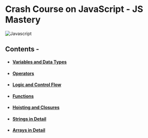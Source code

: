# Crash Course on JavaScript - JS Mastery

![Javascript](https://encrypted-tbn0.gstatic.com/images?q=tbn:ANd9GcRY_6xmpk2NCVs1LezEwt8U8UWIzp4NX5AFCw&usqp=CAU)

## Contents -

-   #### [Variables and Data Types](/1_variables_and_data_types/variablesDataTypes.md)
-   #### [Operators](/2_Operators/Operators.md)
-   #### [Logic and Control Flow](/3_Logic_and_Control_flow/LogicAndControlFlow.md)
-   #### [Functions](/4_Functions/Functions.md)
-   #### [Hoisting and Closures](/5_Hoisting_and_Closure/HoistingAndClosure.md)
-   #### [Strings in Detail](/6_Strings_in_detail/strings.md)
-   #### [Arrays in Detail](/7_Arrays_in_detail/Arrays.md)